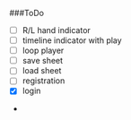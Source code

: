 ###ToDo
- [ ] R/L hand indicator
- [ ] timeline indicator with play
- [ ] loop player
- [ ] save sheet
- [ ] load sheet
- [ ] registration
- [x] login
- 